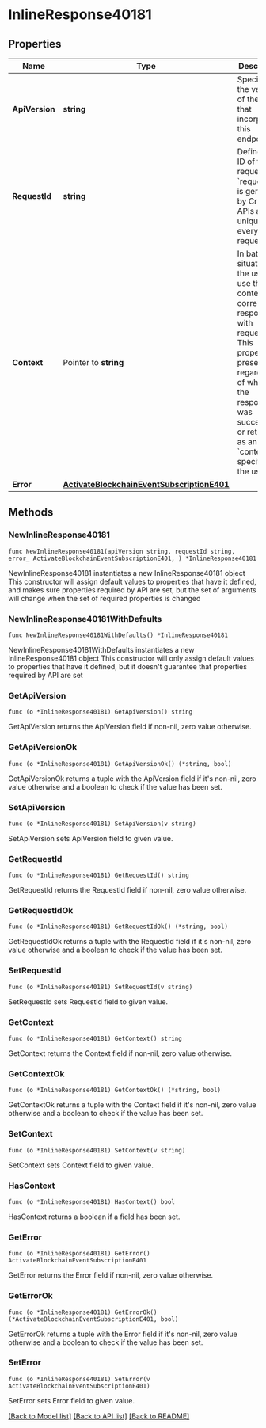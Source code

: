 # InlineResponse40181

## Properties

Name | Type | Description | Notes
------------ | ------------- | ------------- | -------------
**ApiVersion** | **string** | Specifies the version of the API that incorporates this endpoint. | 
**RequestId** | **string** | Defines the ID of the request. The &#x60;requestId&#x60; is generated by Crypto APIs and it&#39;s unique for every request. | 
**Context** | Pointer to **string** | In batch situations the user can use the context to correlate responses with requests. This property is present regardless of whether the response was successful or returned as an error. &#x60;context&#x60; is specified by the user. | [optional] 
**Error** | [**ActivateBlockchainEventSubscriptionE401**](ActivateBlockchainEventSubscriptionE401.md) |  | 

## Methods

### NewInlineResponse40181

`func NewInlineResponse40181(apiVersion string, requestId string, error_ ActivateBlockchainEventSubscriptionE401, ) *InlineResponse40181`

NewInlineResponse40181 instantiates a new InlineResponse40181 object
This constructor will assign default values to properties that have it defined,
and makes sure properties required by API are set, but the set of arguments
will change when the set of required properties is changed

### NewInlineResponse40181WithDefaults

`func NewInlineResponse40181WithDefaults() *InlineResponse40181`

NewInlineResponse40181WithDefaults instantiates a new InlineResponse40181 object
This constructor will only assign default values to properties that have it defined,
but it doesn't guarantee that properties required by API are set

### GetApiVersion

`func (o *InlineResponse40181) GetApiVersion() string`

GetApiVersion returns the ApiVersion field if non-nil, zero value otherwise.

### GetApiVersionOk

`func (o *InlineResponse40181) GetApiVersionOk() (*string, bool)`

GetApiVersionOk returns a tuple with the ApiVersion field if it's non-nil, zero value otherwise
and a boolean to check if the value has been set.

### SetApiVersion

`func (o *InlineResponse40181) SetApiVersion(v string)`

SetApiVersion sets ApiVersion field to given value.


### GetRequestId

`func (o *InlineResponse40181) GetRequestId() string`

GetRequestId returns the RequestId field if non-nil, zero value otherwise.

### GetRequestIdOk

`func (o *InlineResponse40181) GetRequestIdOk() (*string, bool)`

GetRequestIdOk returns a tuple with the RequestId field if it's non-nil, zero value otherwise
and a boolean to check if the value has been set.

### SetRequestId

`func (o *InlineResponse40181) SetRequestId(v string)`

SetRequestId sets RequestId field to given value.


### GetContext

`func (o *InlineResponse40181) GetContext() string`

GetContext returns the Context field if non-nil, zero value otherwise.

### GetContextOk

`func (o *InlineResponse40181) GetContextOk() (*string, bool)`

GetContextOk returns a tuple with the Context field if it's non-nil, zero value otherwise
and a boolean to check if the value has been set.

### SetContext

`func (o *InlineResponse40181) SetContext(v string)`

SetContext sets Context field to given value.

### HasContext

`func (o *InlineResponse40181) HasContext() bool`

HasContext returns a boolean if a field has been set.

### GetError

`func (o *InlineResponse40181) GetError() ActivateBlockchainEventSubscriptionE401`

GetError returns the Error field if non-nil, zero value otherwise.

### GetErrorOk

`func (o *InlineResponse40181) GetErrorOk() (*ActivateBlockchainEventSubscriptionE401, bool)`

GetErrorOk returns a tuple with the Error field if it's non-nil, zero value otherwise
and a boolean to check if the value has been set.

### SetError

`func (o *InlineResponse40181) SetError(v ActivateBlockchainEventSubscriptionE401)`

SetError sets Error field to given value.



[[Back to Model list]](../README.md#documentation-for-models) [[Back to API list]](../README.md#documentation-for-api-endpoints) [[Back to README]](../README.md)


